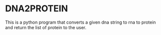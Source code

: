 # DNA2PROTEIN
This is a python program that converts a given dna string to rna to protein and return the list of protein to the user.
